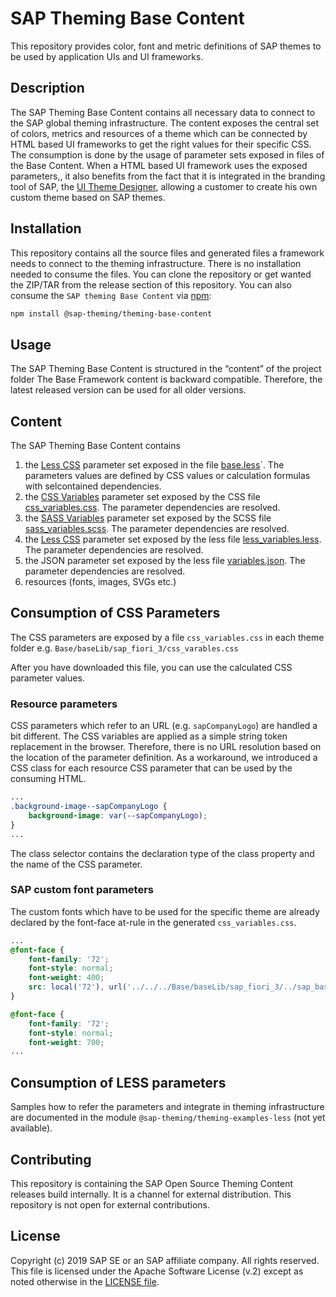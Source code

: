 # SAP Theming Base Content

This repository provides color, font and metric definitions of SAP themes to be used by application UIs and UI frameworks.

## Description
The SAP Theming Base Content contains all necessary data to connect to the SAP global theming infrastructure.
The content exposes the central set of colors, metrics and resources of a theme which can be connected by HTML based UI frameworks to get the right values for their specific CSS.
The consumption is done by the usage of parameter sets exposed in files of the Base Content.
When a HTML based UI framework uses the exposed parameters,, it also benefits from the fact that it is  integrated in the branding tool of SAP, the [UI Theme Designer](https://cloudplatform.sap.com/capabilities/product-info.UI-Theme-Designer.1bb55da4-292a-4f33-8d97-49ba1d1638f0.html), allowing a customer to create his own custom theme based on SAP themes.

## Installation
This repository contains all the source files and generated files a framework needs to connect to the theming infrastructure.
There is no installation needed to consume the files.
You can clone the repository or get wanted the ZIP/TAR from the release section of this repository.
You can also consume the `SAP theming Base Content` via [npm](https://docs.npmjs.com/getting-started/what-is-npm):
```sh
npm install @sap-theming/theming-base-content
```

## Usage
The SAP Theming Base Content is structured in the “content” of the project folder
The Base Framework content is backward compatible. Therefore, the latest released version can be used for all older versions.

## Content
The SAP Theming Base Content contains
1) the [Less CSS](http://lesscss.org/) parameter set exposed in the file [base.less](./content/Base/baseLib/sap_fiori_3/base.less)`. The parameters values are defined by CSS values or calculation formulas with selcontained dependencies.
2) the [CSS Variables](https://developer.mozilla.org/en-US/docs/Web/CSS/Using_CSS_variables) parameter set exposed by the CSS file [css_variables.css](./content/Base/baseLib/sap_fiori_3/css_variables.css). The parameter dependencies are resolved.
3) the [SASS Variables](https://sass-lang.com/) parameter set exposed by the SCSS file [sass_variables.scss](./content/Base/baseLib/sap_fiori_3/sass_variables.scss). The parameter dependencies are resolved.
4) the [Less CSS](http://lesscss.org/) parameter set exposed by the less file [less_variables.less](./content/Base/baseLib/sap_fiori_3/less_variables.less). The parameter dependencies are resolved.
5) the JSON parameter set exposed by the less file [variables.json](./content/Base/baseLib/sap_fiori_3/variables.json). The parameter dependencies are resolved.
6) resources (fonts, images, SVGs etc.)

## Consumption of CSS Parameters
The CSS parameters are exposed by a file `css_variables.css` in each theme folder
e.g. `Base/baseLib/sap_fiori_3/css_varables.css`

After you have downloaded this file, you can use the calculated CSS parameter values.

### Resource parameters
CSS parameters which refer to an URL (e.g. `sapCompanyLogo`) are handled a bit different. The CSS variables are applied as a simple string token replacement in the browser. Therefore, there is no URL resolution based on the location of the parameter definition. As a workaround, we introduced a CSS class for each resource CSS parameter  that can be used by the consuming HTML.

```css
...
.background-image--sapCompanyLogo {
    background-image: var(--sapCompanyLogo);
}
...
```

The class selector contains the declaration type of the class property and the name of the CSS parameter.

### SAP custom font parameters
The custom fonts which have to be used for the specific theme are already declared by the font-face at-rule in the generated `css_variables.css`.

```css
...
@font-face {
    font-family: '72';
    font-style: normal;
    font-weight: 400;
    src: local('72'), url('../../../Base/baseLib/sap_fiori_3/../sap_base_fiori/fonts/72-Regular.woff2') ...
}

@font-face {
    font-family: '72';
    font-style: normal;
    font-weight: 700;
...
```

## Consumption of LESS parameters
Samples how to refer the parameters and integrate in theming infrastructure are documented in the module `@sap-theming/theming-examples-less` (not yet available).

## Contributing
This repository is containing the SAP Open Source Theming Content releases build internally. It is a channel for external distribution. This repository is not open for external contributions.

## License
Copyright (c) 2019 SAP SE or an SAP affiliate company. All rights reserved. This file is licensed under the Apache Software License (v.2) except as noted otherwise in the [LICENSE file](./LICENSE.txt).
